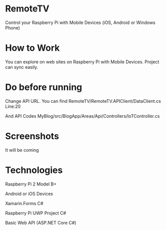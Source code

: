 # RemoteTV
Control your Raspberry Pi with Mobile Devices (iOS, Android or Windows Phone)

# How to Work
You can explore on web sites on Raspberry Pi with Mobile Devices. Project can sync easily.

# Do before running
Change API URL. You can find  RemoteTV/RemoteTV.APIClient/DataClient.cs Line:20

And API Codes  MyBlog/src/BlogApp/Areas/Api/Controllers/IoTController.cs 

# Screenshots
It will be coming

# Technologies
Raspberry Pi 2 Model B+

Android or iOS Devices

Xamarin.Forms C#

Raspberry Pi UWP Project C#

Basic Web API (ASP.NET Core C#)

